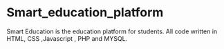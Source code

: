# Smart_education_platform
Smart Education is the education platform for students.
All code written in HTML, CSS ,Javascript , PHP and MYSQL.

